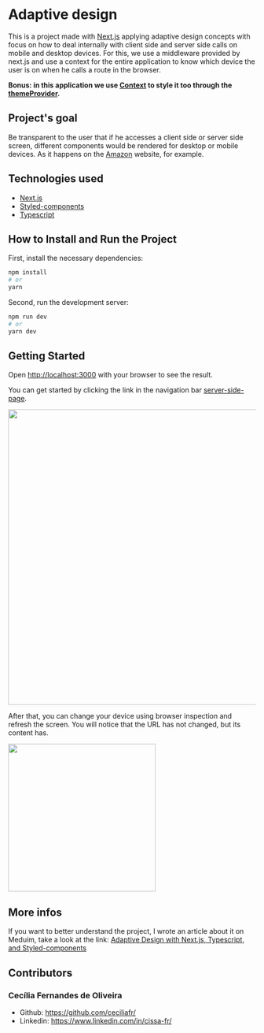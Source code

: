 <h1>Adaptive design</h1>

This is a project made with [Next.js](https://nextjs.org/) applying adaptive design concepts with focus on how to deal internally with client side and server side calls on mobile and desktop devices.
For this, we use a middleware provided by next.js and use a context for the entire application to know which device the user is on when he calls a route in the browser.
<p><strong>Bonus: in this application we use <a href="https://beta.reactjs.org/reference/react/useContext" target="_blank">Context<a/> to style it too through the <a href="https://styled-components.com/docs/api#themeprovider" target="_blank">themeProvider<a/>.</strong></p>

## Project's goal

Be transparent to the user that if he accesses a client side or server side screen, different components would be rendered for desktop or mobile devices. As it happens on the [Amazon](https://www.amazon.com/) website, for example.

## Technologies used

<ul>
  <li><a href="https://nextjs.org/" target="_blank">Next.js</a></li>
  <li><a href="https://styled-components.com/" target="_blank">Styled-components</a></li>
  <li><a href="https://www.typescriptlang.org/" target="_blank">Typescript</a></li>
</ul>

## How to Install and Run the Project

First, install the necessary dependencies:

```bash
npm install
# or
yarn
```

Second, run the development server:

```bash
npm run dev
# or
yarn dev
```

## Getting Started

Open [http://localhost:3000](http://localhost:3000) with your browser to see the result.

You can get started by clicking the link in the navigation bar [server-side-page](http://localhost:3000/server-side-page).

<img src="https://user-images.githubusercontent.com/54898441/221442611-33ad9539-e4f9-44bc-9395-efa81ff87faf.png" width="600px"/>

After that, you can change your device using browser inspection and refresh the screen. You will notice that the URL has not changed, but its content has.

<img src="https://user-images.githubusercontent.com/54898441/221442886-d1153404-47d3-4fc6-bb02-036d2c147fa8.png" width="300px"/>

## More infos
If you want to better understand the project, I wrote an article about it on Meduim, take a look at the link: [Adaptive Design with Next.js, Typescript, and Styled-components](https://medium.com/@ceciliafernandes514/adaptive-design-with-next-js-typescript-and-styled-components-12f979ef6a8b)

## Contributors
<h3>Cecília Fernandes de Oliveira</h3>
<ul>
  <li>Github: <a href="https://github.com/ceciliafr/" target="_blank">https://github.com/ceciliafr/</a></li>
  <li>Linkedin: <a href="https://www.linkedin.com/in/cissa-fr/" target="_blank">https://www.linkedin.com/in/cissa-fr/</a></li>
</ul>
